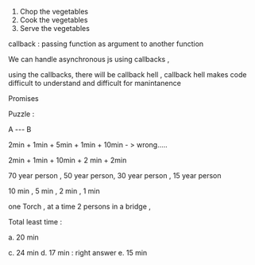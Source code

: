 <!-- Javascipt : Synchronous and single thearded language

Synchronous :

Line by line execution in oreder how we written

Every task must be wait for previous task

Drawback : My browser will get frozen or unresponsive when any long running task being happened in code

ASynchronous:

1. Callbacks
2, Promises
2. Async and await -->

<!-- Vegeatable dish making  -->

1. Chop the vegetables
2. Cook the vegetables
3. Serve the vegetables

callback : passing function as argument to another function

We can handle asynchronous js using callbacks ,

using the callbacks, there will be callback hell , callback hell makes code difficult to understand and difficult for manintanence

Promises

Puzzle :

A --- B

2min + 1min + 5min + 1min + 10min - > wrong.....

2min + 1min + 10min + 2 min + 2min

70 year person , 50 year person, 30 year person , 15 year person

10 min , 5 min , 2 min , 1 min

one Torch , at a time 2 persons in a bridge ,

Total least time :

a. 20 min

<!-- b. 19 min -->

c. 24 min
d. 17 min : right answer
e. 15 min
